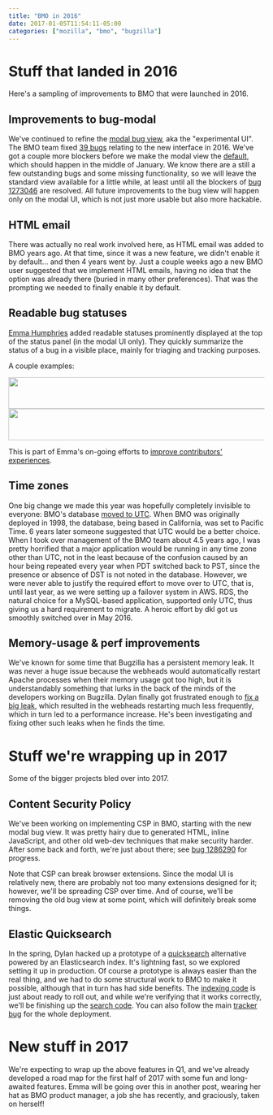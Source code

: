 ```yaml
---
title: "BMO in 2016"
date: 2017-01-05T11:54:11-05:00
categories: ["mozilla", "bmo", "bugzilla"]
---
```

Stuff that landed in 2016
=========================

Here's a sampling of improvements to BMO that were launched in 2016.

Improvements to bug-modal
-------------------------

We've continued to refine the [modal bug view][], aka the "experimental UI".
The BMO team fixed [39 bugs][] relating to the new interface in 2016.
We've got a couple more blockers before we make the modal view
the [default][], which should happen in the middle of January.  We
know there are a still a few outstanding bugs and some missing
functionality, so we will leave the standard view available for a
little while, at least until all the blockers of [bug 1273046][] are
resolved.  All future improvements to the bug view will happen only on
the modal UI, which is not just more usable but also more hackable.

HTML email
----------

There was actually no real work involved here, as HTML email was added
to BMO years ago.  At that time, since it was a new feature, we didn't
enable it by default... and then 4 years went by.  Just a couple weeks
ago a new BMO user suggested that we implement HTML emails, having no
idea that the option was already there (buried in many other
preferences).  That was the prompting we needed to finally enable it
by default.

Readable bug statuses
---------------------

[Emma Humphries][] added readable statuses prominently displayed at
the top of the status panel (in the modal UI only).  They quickly
summarize the status of a bug in a visible place, mainly for triaging
and tracking purposes.

A couple examples:

<img src="/images/readable_status_no_priority.png" width="716px" height="62px">

<img src="/images/readable_status_backlog.png" width="1174px" height="62px">

This is part of Emma's on-going efforts to
[improve contributors' experiences][].

Time zones
----------

One big change we made this year was hopefully completely invisible to
everyone: BMO's database [moved to UTC][].  When BMO was originally
deployed in 1998, the database, being based in California, was set to
Pacific Time.  6 years later someone suggested that UTC would be a
better choice.  When I took over management of the BMO team about 4.5
years ago, I was pretty horrified that a major application would be
running in any time zone other than UTC, not in the least because of
the confusion caused by an hour being repeated every year when PDT
switched back to PST, since the presence or absence of DST is not
noted in the database.  However, we were never able to justify
the required effort to move over to UTC, that is, until last year, as
we were setting up a failover system in AWS.  RDS, the natural choice
for a MySQL-based application, supported only UTC, thus giving us a
hard requirement to migrate.  A heroic effort by dkl got us smoothly
switched over in May 2016.

Memory-usage & perf improvements
--------------------------------

We've known for some time that Bugzilla has a persistent memory leak.
It was never a huge issue because the webheads would automatically
restart Apache processes when their memory usage got too high, but it
is understandably something that lurks in the back of the minds of the
developers working on Bugzilla.  Dylan finally got frustrated enough
to [fix a big leak][], which resulted in the webheads restarting much
less frequently, which in turn led to a performance increase.  He's
been investigating and fixing other such leaks when he finds the time.


Stuff we're wrapping up in 2017
===============================

Some of the bigger projects bled over into 2017.

Content Security Policy
-----------------------

We've been working on implementing CSP in BMO, starting with the
new modal bug view.  It was pretty hairy due to generated HTML, inline
JavaScript, and other old web-dev techniques that make security
harder.  After some back and forth, we're just about there; see
[bug 1286290][] for progress.

Note that CSP can break browser extensions.  Since the modal UI is
relatively new, there are probably not too many extensions designed
for it; however, we'll be spreading CSP over time.  And of course,
we'll be removing the old bug view at some point, which will
definitely break some things.

Elastic Quicksearch
-------------------

In the spring, Dylan hacked up a prototype of a [quicksearch][]
alternative powered by an Elasticsearch index.  It's lightning fast,
so we explored setting it up in production.  Of course a prototype is
always easier than the real thing, and we had to do some structural
work to BMO to make it possible, although that in turn has had side
benefits.  The [indexing code][] is just about ready to roll out, and
while we're verifying that it works correctly, we'll be finishing up
the [search code][].  You can also follow the main [tracker bug][] for
the whole deployment.

New stuff in 2017
=================

We're expecting to wrap up the above features in Q1, and we've already
developed a road map for the first half of 2017 with some fun and
long-awaited features.  Emma will be going over this in another post,
wearing her hat as BMO product manager, a job she has recently, and
graciously, taken on herself!


[modal bug view]: https://globau.wordpress.com/2015/03/31/bmo-new-look/
[fix a big leak]: https://dylanwh.tumblr.com/post/147319029597/bmo-memory-leaks
[39 bugs]: https://bugzilla.mozilla.org/buglist.cgi?chfield=resolution&chfieldfrom=2016-01-01&chfieldvalue=FIXED&resolution=FIXED&chfieldto=2016-12-31&query_format=advanced&component=User%20Interface%3A%20Modal&product=bugzilla.mozilla.org
[default]: https://bugzilla.mozilla.org/show_bug.cgi?id=1150541
[bug 1273046]: https://bugzilla.mozilla.org/show_bug.cgi?id=1273046
[Emma Humphries]: https://emceeaich.dreamwidth.org/tag/planetmozilla
[improve contributors' experiences]: https://emceeaich.dreamwidth.org/195314.html
[moved to UTC]: https://bugzilla.mozilla.org/show_bug.cgi?id=232193
[bug 1286290]: https://bugzilla.mozilla.org/show_bug.cgi?id=1286290
[quicksearch]: https://bugzilla.mozilla.org/page.cgi?id=quicksearch.html
[indexing code]: https://bugzilla.mozilla.org/show_bug.cgi?id=1307478
[search code]: https://bugzilla.mozilla.org/show_bug.cgi?id=1307485
[tracker bug]: https://bugzilla.mozilla.org/show_bug.cgi?id=1184823
